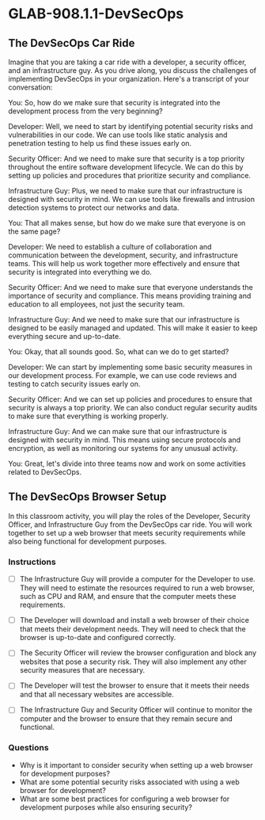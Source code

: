 # GLAB-908.1.1-DevSecOps

## The DevSecOps Car Ride

Imagine that you are taking a car ride with a developer, a security officer, and an infrastructure guy. As you drive along, you discuss the challenges of implementing DevSecOps in your organization. Here's a transcript of your conversation:

You: So, how do we make sure that security is integrated into the development process from the very beginning?

Developer: Well, we need to start by identifying potential security risks and vulnerabilities in our code. We can use tools like static analysis and penetration testing to help us find these issues early on.

Security Officer: And we need to make sure that security is a top priority throughout the entire software development lifecycle. We can do this by setting up policies and procedures that prioritize security and compliance.

Infrastructure Guy: Plus, we need to make sure that our infrastructure is designed with security in mind. We can use tools like firewalls and intrusion detection systems to protect our networks and data.

You: That all makes sense, but how do we make sure that everyone is on the same page?

Developer: We need to establish a culture of collaboration and communication between the development, security, and infrastructure teams. This will help us work together more effectively and ensure that security is integrated into everything we do.

Security Officer: And we need to make sure that everyone understands the importance of security and compliance. This means providing training and education to all employees, not just the security team.

Infrastructure Guy: And we need to make sure that our infrastructure is designed to be easily managed and updated. This will make it easier to keep everything secure and up-to-date.

You: Okay, that all sounds good. So, what can we do to get started?

Developer: We can start by implementing some basic security measures in our development process. For example, we can use code reviews and testing to catch security issues early on.

Security Officer: And we can set up policies and procedures to ensure that security is always a top priority. We can also conduct regular security audits to make sure that everything is working properly.

Infrastructure Guy: And we can make sure that our infrastructure is designed with security in mind. This means using secure protocols and encryption, as well as monitoring our systems for any unusual activity.

You: Great, let's divide into three teams now and work on some activities related to DevSecOps.


## The DevSecOps Browser Setup

In this classroom activity, you will play the roles of the Developer, Security Officer, and Infrastructure Guy from the DevSecOps car ride. You will work together to set up a web browser that meets security requirements while also being functional for development purposes.

### Instructions

- [ ] The Infrastructure Guy will provide a computer for the Developer to use. They will need to estimate the resources required to run a web browser, such as CPU and RAM, and ensure that the computer meets these requirements.

- [ ] The Developer will download and install a web browser of their choice that meets their development needs. They will need to check that the browser is up-to-date and configured correctly.

- [ ] The Security Officer will review the browser configuration and block any websites that pose a security risk. They will also implement any other security measures that are necessary.

- [ ] The Developer will test the browser to ensure that it meets their needs and that all necessary websites are accessible.

- [ ] The Infrastructure Guy and Security Officer will continue to monitor the computer and the browser to ensure that they remain secure and functional.

### Questions

- Why is it important to consider security when setting up a web browser for development purposes?
- What are some potential security risks associated with using a web browser for development?
- What are some best practices for configuring a web browser for development purposes while also ensuring security?
